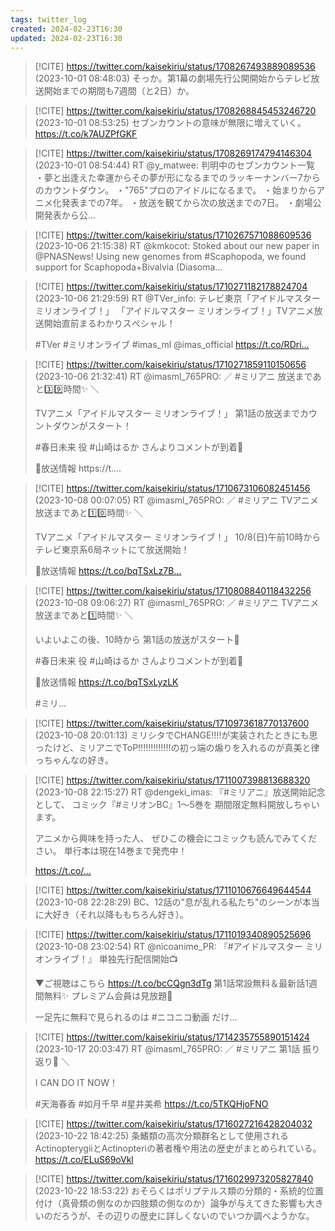 ```yaml
---
tags: twitter_log
created: 2024-02-23T16:30
updated: 2024-02-23T16:30
---
```


> [!CITE] https://twitter.com/kaisekiriu/status/1708267493889089536 (2023-10-01 08:48:03)
> そっか。第1幕の劇場先行公開開始からテレビ放送開始までの期間も7週間（と2日）か。

> [!CITE] https://twitter.com/kaisekiriu/status/1708268845453246720 (2023-10-01 08:53:25)
> セブンカウントの意味が無限に増えていく。
> https://t.co/k7AUZPfGKF

> [!CITE] https://twitter.com/kaisekiriu/status/1708269174794146304 (2023-10-01 08:54:44)
> RT @y_matwee: 判明中のセブンカウント一覧
> ・夢と出逢えた幸運からその夢が形になるまでのラッキーナンバー7からのカウントダウン。
> ・"765"プロのアイドルになるまで。
> ・始まりからアニメ化発表までの7年。
> ・放送を観てから次の放送までの7日。
> ・劇場公開発表から公…

> [!CITE] https://twitter.com/kaisekiriu/status/1710267571088609536 (2023-10-06 21:15:38)
> RT @kmkocot: Stoked about our new paper in @PNASNews! Using new genomes from #Scaphopoda, we found support for Scaphopoda+Bivalvia (Diasoma…

> [!CITE] https://twitter.com/kaisekiriu/status/1710271182178824704 (2023-10-06 21:29:59)
> RT @TVer_info: テレビ東京「アイドルマスター ミリオンライブ！」
> 「アイドルマスター ミリオンライブ！」TVアニメ放送開始直前まるわかりスぺシャル！
> 
> #TVer #ミリオンライブ #imas_ml @imas_official
> https://t.co/RDri…

> [!CITE] https://twitter.com/kaisekiriu/status/1710271859110150656 (2023-10-06 21:32:41)
> RT @imasml_765PRO: ／
> #ミリアニ
> 放送まであと3️⃣9️⃣時間✨
> ＼
> 
> TVアニメ「アイドルマスター ミリオンライブ！」
> 第1話の放送までカウントダウンがスタート！
> 
> #春日未来 役 #山崎はるか さんよりコメントが到着🎥
> 
> 🦋放送情報
> https://t.…

> [!CITE] https://twitter.com/kaisekiriu/status/1710673106082451456 (2023-10-08 00:07:05)
> RT @imasml_765PRO: ／
> #ミリアニ
> TVアニメ放送まであと1️⃣0️⃣時間✨
> ＼
> 
> TVアニメ「アイドルマスター ミリオンライブ！」
> 10/8(日)午前10時から
> テレビ東京系6局ネットにて放送開始！
> 
> 🦋放送情報
> https://t.co/bqTSxLz7B…

> [!CITE] https://twitter.com/kaisekiriu/status/1710808840118432256 (2023-10-08 09:06:27)
> RT @imasml_765PRO: ／
> #ミリアニ
> TVアニメ放送まであと1️⃣時間✨
> ＼
> 
> いよいよこの後、10時から
> 第1話の放送がスタート🌈
> 
> #春日未来 役 #山崎はるか さんよりコメントが到着🎥
> 
> 🦋放送情報
> https://t.co/bqTSxLyzLK
> 
> #ミリ…

> [!CITE] https://twitter.com/kaisekiriu/status/1710973618770137600 (2023-10-08 20:01:13)
> ミリシタでCHANGE!!!!が実装されたときにも思ったけど、ミリアニでToP!!!!!!!!!!!!!の初っ端の煽りを入れるのが真美と律っちゃんなの好き。

> [!CITE] https://twitter.com/kaisekiriu/status/1711007398813688320 (2023-10-08 22:15:27)
> RT @dengeki_imas: 『#ミリアニ』放送開始記念として、
> コミック『#ミリオンBC』1～5巻を
> 期間限定無料開放しちゃいます。
> 
> アニメから興味を持った人、
> ぜひこの機会にコミックも読んでみてください。
> 単行本は現在14巻まで発売中！
> 
> https://t.co/…

> [!CITE] https://twitter.com/kaisekiriu/status/1711010676649644544 (2023-10-08 22:28:29)
> BC、12話の"息が乱れる私たち"のシーンが本当に大好き（それ以降ももちろん好き）。

> [!CITE] https://twitter.com/kaisekiriu/status/1711019340890525696 (2023-10-08 23:02:54)
> RT @nicoanime_PR: 『#アイドルマスター ミリオンライブ！』 単独先行配信開始📺
> 
> ▼ご視聴はこちら
> https://t.co/bcCQgn3dTg
> 第1話常設無料＆最新話1週間無料✨
> プレミアム会員は見放題👀
> 
> 一足先に無料で見られるのは #ニコニコ動画 だけ…

> [!CITE] https://twitter.com/kaisekiriu/status/1714235755890151424 (2023-10-17 20:03:47)
> RT @imasml_765PRO: ／
> #ミリアニ 第1話 振り返り🌈
> ＼
> 
> I CAN DO IT NOW！
> 
> #天海春香
> #如月千早
> #星井美希 https://t.co/5TKQHjoFNO

> [!CITE] https://twitter.com/kaisekiriu/status/1716027216428204032 (2023-10-22 18:42:25)
> 条鰭類の高次分類群名として使用されるActinopterygiiとActinopteriの著者権や用法の歴史がまとめられている。
> https://t.co/ELuS69oVkl

> [!CITE] https://twitter.com/kaisekiriu/status/1716029973205827840 (2023-10-22 18:53:22)
> おそらくはポリプテルス類の分類的・系統的位置付け（真骨類の側なのか四肢類の側なのか）論争が与えてきた影響も大きいのだろうが、その辺りの歴史に詳しくないのでいつか調べようかな。
